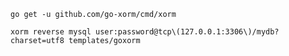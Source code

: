 



`go get -u github.com/go-xorm/cmd/xorm`  





`xorm reverse mysql user:password@tcp\(127.0.0.1:3306\)/mydb?charset=utf8 templates/goxorm`